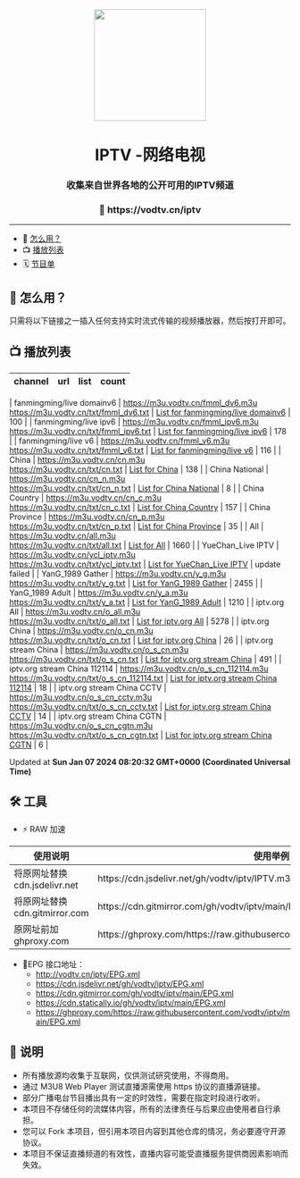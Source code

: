 <div align="center">
<img src="https://vodtv.gitee.io/img/iptv/logo.png" height="200"/>
<h1 align="center">IPTV -网络电视</h1>
<h3>收集来自世界各地的公开可用的IPTV频道</h3>
<h3>🔗 https://vodtv.cn/iptv</h3>
</div>

---

- 🚀 [怎么用？](#怎么用)
- 📺 [播放列表](#播放列表)
- 🗓 [节目单](#节目单)

## 🚀 怎么用？

只需将以下链接之一插入任何支持实时流式传输的视频播放器，然后按打开即可。

## 📺 播放列表

| channel | url | list | count |
| ------- | --- | ---- | ----- |

| fanmingming/live domainv6 | <https://m3u.vodtv.cn/fmml_dv6.m3u> <br> <https://m3u.vodtv.cn/txt/fmml_dv6.txt> | [List for fanmingming/live domainv6](https://m3u.vodtv.cn/list/fmml_dv6.list) | 100 |
| fanmingming/live ipv6 | <https://m3u.vodtv.cn/fmml_ipv6.m3u> <br> <https://m3u.vodtv.cn/txt/fmml_ipv6.txt> | [List for fanmingming/live ipv6](https://m3u.vodtv.cn/list/fmml_ipv6.list) | 178 |
| fanmingming/live v6 | <https://m3u.vodtv.cn/fmml_v6.m3u> <br> <https://m3u.vodtv.cn/txt/fmml_v6.txt> | [List for fanmingming/live v6](https://m3u.vodtv.cn/list/fmml_v6.list) | 116 |
| China | <https://m3u.vodtv.cn/cn.m3u> <br> <https://m3u.vodtv.cn/txt/cn.txt> | [List for China](https://m3u.vodtv.cn/list/cn.list) | 138 |
| China National | <https://m3u.vodtv.cn/cn_n.m3u> <br> <https://m3u.vodtv.cn/txt/cn_n.txt> | [List for China National](https://m3u.vodtv.cn/list/cn_n.list) | 8 |
| China Country | <https://m3u.vodtv.cn/cn_c.m3u> <br> <https://m3u.vodtv.cn/txt/cn_c.txt> | [List for China Country](https://m3u.vodtv.cn/list/cn_c.list) | 157 |
| China Province | <https://m3u.vodtv.cn/cn_p.m3u> <br> <https://m3u.vodtv.cn/txt/cn_p.txt> | [List for China Province](https://m3u.vodtv.cn/list/cn_p.list) | 35 |
| All | <https://m3u.vodtv.cn/all.m3u> <br> <https://m3u.vodtv.cn/txt/all.txt> | [List for All](https://m3u.vodtv.cn/list/all.list) | 1660 |
| YueChan_Live IPTV | <https://m3u.vodtv.cn/ycl_iptv.m3u> <br> <https://m3u.vodtv.cn/txt/ycl_iptv.txt> | [List for YueChan_Live IPTV](https://m3u.vodtv.cn/list/ycl_iptv.list) | update failed |
| YanG_1989 Gather | <https://m3u.vodtv.cn/y_g.m3u> <br> <https://m3u.vodtv.cn/txt/y_g.txt> | [List for YanG_1989 Gather](https://m3u.vodtv.cn/list/y_g.list) | 2455 |
| YanG_1989 Adult | <https://m3u.vodtv.cn/y_a.m3u> <br> <https://m3u.vodtv.cn/txt/y_a.txt> | [List for YanG_1989 Adult](https://m3u.vodtv.cn/list/y_a.list) | 1210 |
| iptv.org All | <https://m3u.vodtv.cn/o_all.m3u> <br> <https://m3u.vodtv.cn/txt/o_all.txt> | [List for iptv.org All](https://m3u.vodtv.cn/list/o_all.list) | 5278 |
| iptv.org China | <https://m3u.vodtv.cn/o_cn.m3u> <br> <https://m3u.vodtv.cn/txt/o_cn.txt> | [List for iptv.org China](https://m3u.vodtv.cn/list/o_cn.list) | 26 |
| iptv.org stream China | <https://m3u.vodtv.cn/o_s_cn.m3u> <br> <https://m3u.vodtv.cn/txt/o_s_cn.txt> | [List for iptv.org stream China](https://m3u.vodtv.cn/list/o_s_cn.list) | 491 |
| iptv.org stream China 112114 | <https://m3u.vodtv.cn/o_s_cn_112114.m3u> <br> <https://m3u.vodtv.cn/txt/o_s_cn_112114.txt> | [List for iptv.org stream China 112114](https://m3u.vodtv.cn/list/o_s_cn_112114.list) | 18 |
| iptv.org stream China CCTV | <https://m3u.vodtv.cn/o_s_cn_cctv.m3u> <br> <https://m3u.vodtv.cn/txt/o_s_cn_cctv.txt> | [List for iptv.org stream China CCTV](https://m3u.vodtv.cn/list/o_s_cn_cctv.list) | 14 |
| iptv.org stream China CGTN | <https://m3u.vodtv.cn/o_s_cn_cgtn.m3u> <br> <https://m3u.vodtv.cn/txt/o_s_cn_cgtn.txt> | [List for iptv.org stream China CGTN](https://m3u.vodtv.cn/list/o_s_cn_cgtn.list) | 6 |

Updated at **Sun Jan 07 2024 08:20:32 GMT+0000 (Coordinated Universal Time)**

## 🛠️ 工具

- ⚡️ RAW 加速
<table>
  <thead>
    <tr>
      <th>使用说明</th>
      <th>使用举例 </th>
    </tr>
  </thead>
  <tbody>
    <tr>
      <td>将原网址替换cdn.jsdelivr.net</td>
      <td>https://cdn.jsdelivr.net/gh/vodtv/iptv/IPTV.m3u</td>
    </tr>
     <tr>
      <td>将原网址替换cdn.gitmirror.com</td>
      <td>https://cdn.gitmirror.com/gh/vodtv/iptv/main/IPTV.m3u</td>
    </tr>
    <tr>
      <td>原网址前加ghproxy.com</td>
      <td>https://ghproxy.com/https://raw.githubusercontent.com/vodtv/iptv/main/IPTV.m3u</td>
    </tr>
  </tbody>
</table>

- 📆EPG 接口地址：
  - http://vodtv.cn/iptv/EPG.xml
  - https://cdn.jsdelivr.net/gh/vodtv/iptv/EPG.xml
  - https://cdn.gitmirror.com/gh/vodtv/iptv/main/EPG.xml
  - https://cdn.statically.io/gh/vodtv/iptv/main/EPG.xml
  - https://ghproxy.com/https://raw.githubusercontent.com/vodtv/iptv/main/EPG.xml

## 📖 说明

- 所有播放源均收集于互联网，仅供测试研究使用，不得商用。
- 通过 M3U8 Web Player 测试直播源需使用 https 协议的直播源链接。
- 部分广播电台节目播出具有一定的时效性，需要在指定时段进行收听。
- 本项目不存储任何的流媒体内容，所有的法律责任与后果应由使用者自行承担。
- 您可以 Fork 本项目，但引用本项目内容到其他仓库的情况，务必要遵守开源协议。
- 本项目不保证直播频道的有效性，直播内容可能受直播服务提供商因素影响而失效。
